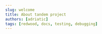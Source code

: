 ```yaml
---
slug: welcome
title: About tandem project
authors: [adriatic]
tags: [redwood, docs, testing, debugging]
---
```


